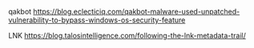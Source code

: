 qakbot
https://blog.eclecticiq.com/qakbot-malware-used-unpatched-vulnerability-to-bypass-windows-os-security-feature

LNK
https://blog.talosintelligence.com/following-the-lnk-metadata-trail/

